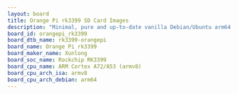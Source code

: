 ```yaml
---
layout: board
title: Orange Pi rk3399 SD Card Images
description: "Minimal, pure and up-to-date vanilla Debian/Ubuntu arm64 SD card images for Orange Pi rk3399 by Xunlong, SoC: Rockchip RK3399, CPU ISA: armv8"
board_id: orangepi_rk3399
board_dtb_name: rk3399-orangepi
board_name: Orange Pi rk3399
board_maker_name: Xunlong
board_soc_name: Rockchip RK3399
board_cpu_name: ARM Cortex A72/A53 (armv8)
board_cpu_arch_isa: armv8
board_cpu_arch_debian: arm64
---
```

